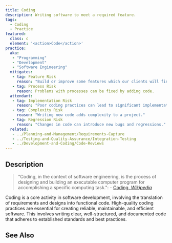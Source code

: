 ```yaml
---
title: Coding
description: Writing software to meet a required feature.
tags: 
  - Coding
  - Practice
featured: 
  class: c
  element: '<action>Code</action>'
practice:
  aka: 
   - "Programming"
   - "Development"
   - "Software Engineering"
  mitigates:
   - tag: Feature Risk
     reason: "Build or improve some features which our clients will find useful."
   - tag: Process Risk
     reason: Problems with processes can be fixed by adding code.
  attendant:
   - tag: Implementation Risk
     reason: "Poor coding practices can lead to significant implementation issues."
   - tag: Complexity Risk
     reason: "Writing new code adds complexity to a project."
   - tag: Regression Risk
     reason: "Changes in code can introduce new bugs and regressions."
  related:
   - ../Planning-and-Management/Requirements-Capture
   - ../Testing-and-Quality-Assurance/Integration-Testing
   - ../Development-and-Coding/Code-Reviews
---
```


<PracticeIntro details={frontMatter} /> 

## Description

> "Coding, in the context of software engineering, is the process of designing and building an executable computer program for accomplishing a specific computing task.": - [Coding, _Wikipedia_](https://en.wikipedia.org/wiki/Programming)

Coding is a core activity in software development, involving the translation of requirements and designs into functional code. High-quality coding practices are essential for creating reliable, maintainable, and efficient software. This involves writing clear, well-structured, and documented code that adheres to established standards and best practices.

## See Also

<TagList tag="Coding" />

